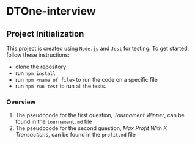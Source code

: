 # DTOne-interview
## Project Initialization
This project is created using [`Node.js`](https://nodejs.org/en/) and [`Jest`](https://jestjs.io/) for testing. To get started, follow these instructions:
- clone the repository
- run `npm install`
- run `npm <name of file>` to run the code on a specific file
- run `npm run test` to run all the tests.

### Overview
1. The pseudocode for the first question, *Tournament Winner*, can be found in the `tournament.md` file
1. The pseudocode for the second question, *Max Profit With K Transactions*, can be found in the `profit.md` file

